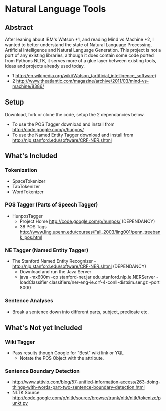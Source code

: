 # Natural Language Tools

## Abstract

After leaning about IBM's Watson *1, and reading Mind vs Machine *2, I wanted to better understand the state of Natural Language Processing, 
Artificial Intelligence and Natural Language Generation. This project is not a port of any existing libraries, although it does contain some 
code ported from Pythons NLTK, it serves more of a glue layer between existing tools, ideas and projects already used today.

* 1 http://en.wikipedia.org/wiki/Watson_(artificial_intelligence_software)
* 2 http://www.theatlantic.com/magazine/archive/2011/03/mind-vs-machine/8386/


## Setup

Download, fork or clone the code, setup the 2 dependancies below.

* To use the POS Tagger download and install from http://code.google.com/p/hunpos/
* To use the Named Entity Tagger download and install from http://nlp.stanford.edu/software/CRF-NER.shtml

## What's Included

### Tokenization 
   - SpaceTokenizer
   - TabTokenizer
   - WordTokenizer
   
### POS Tagger (Parts of Speech Tagger)
   - HunposTagger
      - Project Home http://code.google.com/p/hunpos/ (DEPENDANCY)
      - 38 POS Tags http://www.ling.upenn.edu/courses/Fall_2003/ling001/penn_treebank_pos.html

### NE Tagger (Named Entity Tagger)
  - The Stanford Named Entity Recognizer - http://nlp.stanford.edu/software/CRF-NER.shtml (DEPENDANCY)
    - Download and run the Java Server
    - java -mx600m -cp stanford-ner.jar edu.stanford.nlp.ie.NERServer -loadClassifier classifiers/ner-eng-ie.crf-4-conll-distsim.ser.gz -port 8000
 
### Sentence Analyses
  - Break a sentence down into different parts, subject, predicate etc.
 
## What's Not yet Included

### Wiki Tagger
  - Pass results though Google for "Best" wiki link or YQL
    - Notate the POS Object with the attribute.

### Sentence Boundary Detection
 - http://www.attivio.com/blog/57-unified-information-access/263-doing-things-with-words-part-two-sentence-boundary-detection.html
 - NLTK Source http://code.google.com/p/nltk/source/browse/trunk/nltk/nltk/tokenize/punkt.py
